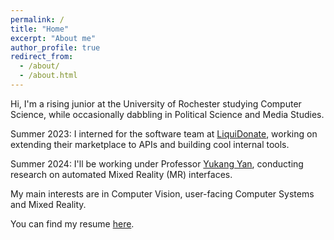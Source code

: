 ```yaml
---
permalink: /
title: "Home"
excerpt: "About me"
author_profile: true
redirect_from: 
  - /about/
  - /about.html
---
```


Hi, I'm a rising junior at the University of Rochester studying Computer Science, while occasionally dabbling in Political Science and Media Studies.

Summer 2023: I interned for the software team at [LiquiDonate](https://liquidonate.com/), working on extending their marketplace to APIs and building cool internal tools.

Summer 2024: I'll be working under Professor [Yukang Yan](https://rochester-bear-lab.github.io/), conducting research on automated Mixed Reality (MR) interfaces.

My main interests are in Computer Vision, user-facing Computer Systems and Mixed Reality.

You can find my resume [here]([https://drive.google.com/file/d/1vqZHtNh5usS3Tg0d6yaq4YqAvLDTgjF2/view?usp=sharing](https://drive.google.com/file/d/1KIaLX-gkhPpFGXkQq0YOWGjPFRZe3c0G/view?usp=sharing)).

